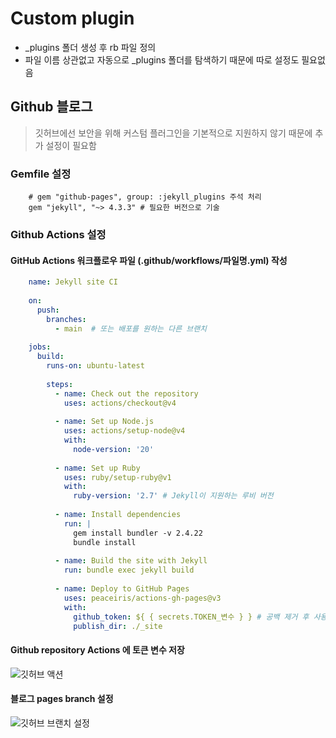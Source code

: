 ---
---

# Custom plugin
- _plugins 폴더 생성 후 rb 파일 정의
- 파일 이름 상관없고 자동으로 _plugins 폴더를 탐색하기 때문에 따로 설정도 필요없음

## Github 블로그
> 깃허브에선 보안을 위해 커스텀 플러그인을 기본적으로 지원하지 않기 때문에 추가 설정이 필요함

### Gemfile 설정
```shell
    # gem "github-pages", group: :jekyll_plugins 주석 처리
    gem "jekyll", "~> 4.3.3" # 필요한 버전으로 기술
```

### Github Actions 설정
#### GitHub Actions 워크플로우 파일 (.github/workflows/파일명.yml) 작성
```yml
    name: Jekyll site CI
    
    on:
      push:
        branches:
          - main  # 또는 배포를 원하는 다른 브랜치
    
    jobs:
      build:
        runs-on: ubuntu-latest
    
        steps:
          - name: Check out the repository
            uses: actions/checkout@v4
    
          - name: Set up Node.js
            uses: actions/setup-node@v4
            with:
              node-version: '20'
    
          - name: Set up Ruby
            uses: ruby/setup-ruby@v1
            with:
              ruby-version: '2.7' # Jekyll이 지원하는 루비 버전
    
          - name: Install dependencies
            run: |
              gem install bundler -v 2.4.22
              bundle install
    
          - name: Build the site with Jekyll
            run: bundle exec jekyll build
    
          - name: Deploy to GitHub Pages
            uses: peaceiris/actions-gh-pages@v3
            with:
              github_token: ${ { secrets.TOKEN_변수 } } # 공백 제거 후 사용할 것
              publish_dir: ./_site

```
#### Github repository Actions 에 토큰 변수 저장

![깃허브 액션](customplugin2)

#### 블로그 pages branch 설정
![깃허브 브랜치 설정](customplugin1)